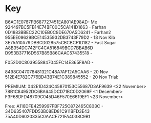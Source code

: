 # Key
B6AC1E0787FB687727451EA801AE98AD- Me
924497BC5FB14E74BF00C5CA141D1663 - Farhan
0D1883BBEC22C10EB0C9DE670A5D6241 - Farhan2
955EE09629BCE14535932DB3743F79D2 - 18 Nov Kib
3E75A10A79DBBCD028575CBCBCF1D182 - Fast Sugar
A8B354DC742FC4CA516849BCD7BBAB6D
D953B37716D567B85B86CAAC57435518 - <End>

F052D0C8039558847045FC14E365F8AD - <AZAD>

8498C047078481321C48A7AF12A5CAA6 - 20 Nov
512E4E782C776BD43B74E1C389845552 - 20 Nov
Trial:


PREMIUM:
042E1D424C45870153C55687D3AF9639 <22 November>
78B1C84952DC6BA645DCD71BC0D2069F <1 December>
F3F68DFD48709C045D46F570E6619EF1 <23 November>

Free:
A116DFE4259997FBF725C872495C803C - <BABU>
34D635407FDD53B08ED81C911BFD3E43
75A40D6020335C0AACF721FA4038C9B1 <Shyan>
